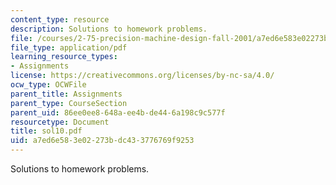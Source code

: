 ```yaml
---
content_type: resource
description: Solutions to homework problems.
file: /courses/2-75-precision-machine-design-fall-2001/a7ed6e583e02273bdc433776769f9253_sol10.pdf
file_type: application/pdf
learning_resource_types:
- Assignments
license: https://creativecommons.org/licenses/by-nc-sa/4.0/
ocw_type: OCWFile
parent_title: Assignments
parent_type: CourseSection
parent_uid: 86ee0ee8-648a-ee4b-de44-6a198c9c577f
resourcetype: Document
title: sol10.pdf
uid: a7ed6e58-3e02-273b-dc43-3776769f9253
---
```

Solutions to homework problems.
